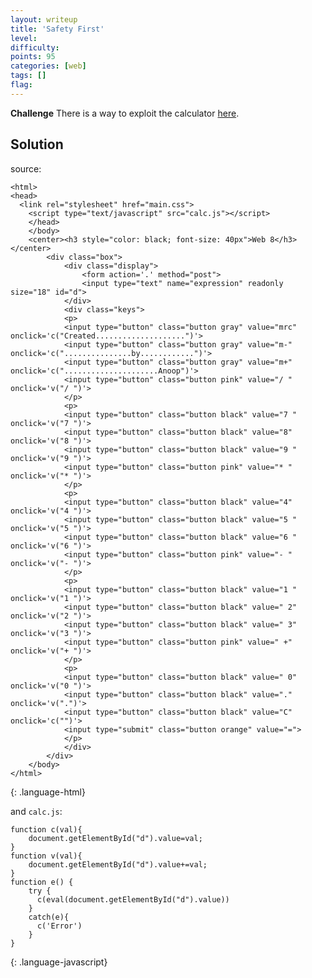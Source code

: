 ```yaml
---
layout: writeup
title: 'Safety First'
level:
difficulty:
points: 95
categories: [web]
tags: []
flag:
---
```

**Challenge**
There is a way to exploit the calculator [here][1].

## Solution

source:

    <html>
    <head>
      <link rel="stylesheet" href="main.css">
        <script type="text/javascript" src="calc.js"></script>
        </head>
        </body>
        <center><h3 style="color: black; font-size: 40px">Web 8</h3></center>
            <div class="box">
                <div class="display">
                    <form action='.' method="post">
                    <input type="text" name="expression" readonly size="18" id="d">
                </div>
                <div class="keys">
                <p>
                <input type="button" class="button gray" value="mrc" onclick='c("Created....................")'>
                <input type="button" class="button gray" value="m-"  onclick='c("...............by............")'>
                <input type="button" class="button gray" value="m+"  onclick='c(".....................Anoop")'>
                <input type="button" class="button pink" value="/ " onclick='v("/ ")'>
                </p>
                <p>
                <input type="button" class="button black" value="7 " onclick='v("7 ")'>
                <input type="button" class="button black" value="8"  onclick='v("8 ")'>
                <input type="button" class="button black" value="9 " onclick='v("9 ")'>
                <input type="button" class="button pink" value="* " onclick='v("* ")'>
                </p>
                <p>
                <input type="button" class="button black" value="4"  onclick='v("4 ")'>
                <input type="button" class="button black" value="5 " onclick='v("5 ")'>
                <input type="button" class="button black" value="6 " onclick='v("6 ")'>
                <input type="button" class="button pink" value="- " onclick='v("- ")'>
                </p>
                <p>
                <input type="button" class="button black" value="1 " onclick='v("1 ")'>
                <input type="button" class="button black" value=" 2" onclick='v("2 ")'>
                <input type="button" class="button black" value=" 3" onclick='v("3 ")'>
                <input type="button" class="button pink" value=" +" onclick='v("+ ")'>
                </p>
                <p>
                <input type="button" class="button black" value=" 0" onclick='v("0 ")'>
                <input type="button" class="button black" value="."  onclick='v(".")'>
                <input type="button" class="button black" value="C"  onclick='c("")'>
                <input type="submit" class="button orange" value="=">
                </p>
                </div>
            </div>
        </body>
    </html>
{: .language-html}

and `calc.js`:

    function c(val){
        document.getElementById("d").value=val;
    }
    function v(val){
        document.getElementById("d").value+=val;
    }
    function e() {
        try {
          c(eval(document.getElementById("d").value))
        }
        catch(e){
          c('Error')
        }
    }
{: .language-javascript}



[1]: http://yrmyzscnvh.abctf.xyz/web7/
